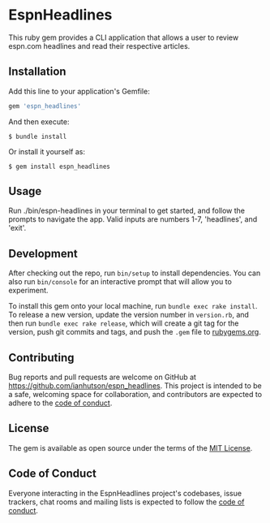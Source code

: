 # EspnHeadlines
This ruby gem provides a CLI application that allows a user to review espn.com headlines and read their respective articles. 

## Installation

Add this line to your application's Gemfile:

```ruby
gem 'espn_headlines'
```

And then execute:

    $ bundle install

Or install it yourself as:

    $ gem install espn_headlines

## Usage

Run ./bin/espn-headlines in your terminal to get started, and follow the prompts to navigate the app. Valid inputs are numbers 1-7, 'headlines', and 'exit'. 

## Development

After checking out the repo, run `bin/setup` to install dependencies. You can also run `bin/console` for an interactive prompt that will allow you to experiment.

To install this gem onto your local machine, run `bundle exec rake install`. To release a new version, update the version number in `version.rb`, and then run `bundle exec rake release`, which will create a git tag for the version, push git commits and tags, and push the `.gem` file to [rubygems.org](https://rubygems.org).

## Contributing

Bug reports and pull requests are welcome on GitHub at https://github.com/ianhutson/espn_headlines. This project is intended to be a safe, welcoming space for collaboration, and contributors are expected to adhere to the [code of conduct](https://github.com/ianhutson/espn_headlines/blob/master/CODE_OF_CONDUCT.md).


## License

The gem is available as open source under the terms of the [MIT License](https://opensource.org/licenses/MIT).

## Code of Conduct

Everyone interacting in the EspnHeadlines project's codebases, issue trackers, chat rooms and mailing lists is expected to follow the [code of conduct](https://github.com/ianhutson/espn_headlines/blob/master/CODE_OF_CONDUCT.md).
